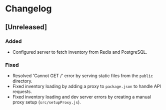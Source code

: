# Changelog

## [Unreleased]

### Added
- Configured server to fetch inventory from Redis and PostgreSQL.

### Fixed
- Resolved 'Cannot GET /' error by serving static files from the `public` directory.
- Fixed inventory loading by adding a proxy to `package.json` to handle API requests.
- Fixed inventory loading and dev server errors by creating a manual proxy setup (`src/setupProxy.js`).
